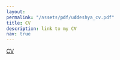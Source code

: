 ```yaml
---
layout: 
permalink: "/assets/pdf/uddeshya_cv.pdf"
title: CV
description: link to my CV
nav: true
---
```

[CV](/assets/pdf/uddeshya_cv.pdf)